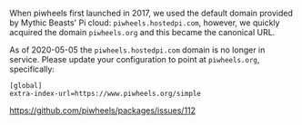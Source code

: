 When piwheels first launched in 2017, we used the default domain provided by Mythic Beasts' Pi
cloud: `piwheels.hostedpi.com`, however, we quickly acquired the domain `piwheels.org` and this
became the canonical URL.

As of 2020-05-05 the `piwheels.hostedpi.com` domain is no longer in service. Please update your
configuration to point at `piwheels.org`, specifically:

```
[global]
extra-index-url=https://www.piwheels.org/simple
```

<a href="https://github.com/piwheels/packages/issues/112">https://github.com/piwheels/packages/issues/112</a>
